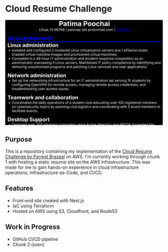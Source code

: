 # Cloud Resume Challenge
![Preview image of the resume website](https://github.com/patimapoochai/cloud-resume-challenge/blob/42fcaf3b6937a8d5ab0745d7bef22ebb15a15481/images/site_preview.png)
## Purpose
This is a repository containing my implementation of the [Cloud Resume Challenge by Forrest Brazeal](https://cloudresumechallenge.dev/) on AWS. I'm currently working through chunk 1 with hosting a static resume site on the AWS infrastructure. This was made for me to gain hands-on experience in cloud infrastructure operations, Infrastructure-as-Code, and CI/CD.

## Features
- Front-end site created with Next.js
- IaC using Terraform
- Hosted on AWS using S3, Cloudfront, and Route53

## Work in Progress
- GitHub CI/CD pipeline
- Chunk 2 (soon)
